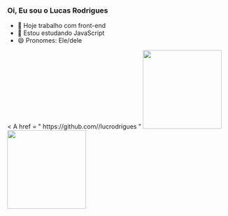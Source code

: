 ### Oi, Eu sou o Lucas Rodrigues

- 🔭 Hoje trabalho com front-end
- 🌱 Estou estudando JavaScript
- 😄 Pronomes: Ele/dele

<div>
  < A href = " https://github.com//lucrodrigues "
  <img height="180em" src="https://github-readme-stats.vercel.app/api?username=lucrodrigues&show_icons=true&theme=dracula&include_all_commits=true&count_private=true"/>
  <img height = "180em" src = " https://github-readme-stats.vercel.app/api/top-langs/?username=lucrodrigues&layout=compact&langs_count=7&theme=dracula" />
</div>

